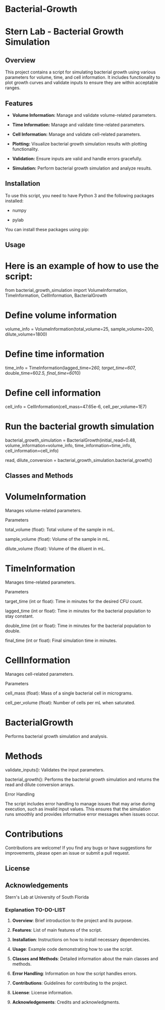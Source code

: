 # Bacterial-Growth 
# Stern Lab - Bacterial Growth Simulation 

## Overview 

  

This project contains a script for simulating bacterial growth using various parameters for volume, time, and cell information. It includes functionality to plot growth curves and validate inputs to ensure they are within acceptable ranges. 

  

## Features 

  

- **Volume Information:** Manage and validate volume-related parameters. 

- **Time Information:** Manage and validate time-related parameters. 

- **Cell Information:** Manage and validate cell-related parameters. 

- **Plotting:** Visualize bacterial growth simulation results with plotting functionality. 

- **Validation:** Ensure inputs are valid and handle errors gracefully. 

- **Simulation:** Perform bacterial growth simulation and analyze results. 

  

## Installation 

  

To use this script, you need to have Python 3 and the following packages installed: 

  

- numpy 

- pylab 

  

You can install these packages using pip: 

  

## Usage 

  

# Here is an example of how to use the script: 

from bacterial_growth_simulation import VolumeInformation, TimeInformation, CellInformation, BacterialGrowth 

  

# Define volume information 

volume_info = VolumeInformation(total_volume=25, sample_volume=200, dilute_volume=1800) 

  

# Define time information 

time_info = TimeInformation(lagged_time=2*60, target_time=60*7, double_time=60*2.5, final_time=60*10) 

  

# Define cell information 

cell_info = CellInformation(cell_mass=47.65e-6, cell_per_volume=1E7) 

  

# Run the bacterial growth simulation 

bacterial_growth_simulation = BacterialGrowth(initial_read=0.48, volume_information=volume_info, time_information=time_info, cell_information=cell_info) 

read, dilute_conversion = bacterial_growth_simulation.bacterial_growth() 

  

## Classes and Methods 

  

# VolumeInformation 

Manages volume-related parameters. 

Parameters 

total_volume (float): Total volume of the sample in mL. 

sample_volume (float): Volume of the sample in mL. 

dilute_volume (float): Volume of the diluent in mL. 

  

# TimeInformation 

Manages time-related parameters. 

Parameters 

target_time (int or float): Time in minutes for the desired CFU count. 

lagged_time (int or float): Time in minutes for the bacterial population to stay constant. 

double_time (int or float): Time in minutes for the bacterial population to double. 

final_time (int or float): Final simulation time in minutes. 

  

# CellInformation 

Manages cell-related parameters. 

Parameters 

cell_mass (float): Mass of a single bacterial cell in micrograms. 

cell_per_volume (float): Number of cells per mL when saturated. 

  

# BacterialGrowth 

Performs bacterial growth simulation and analysis. 

  

# Methods 

validate_inputs(): Validates the input parameters. 

bacterial_growth(): Performs the bacterial growth simulation and returns the read and dilute conversion arrays. 

Error Handling 

The script includes error handling to manage issues that may arise during execution, such as invalid input values. This ensures that the simulation runs smoothly and provides informative error messages when issues occur. 

  

# Contributions 

Contributions are welcome! If you find any bugs or have suggestions for improvements, please open an issue or submit a pull request.  

  

## License 

  

  

## Acknowledgements 

Stern's Lab at University of South Florida 

  

### Explanation TO-DO-LIST 

1. **Overview**: Brief introduction to the project and its purpose. 

2. **Features**: List of main features of the script. 

3. **Installation**: Instructions on how to install necessary dependencies. 

4. **Usage**: Example code demonstrating how to use the script. 

5. **Classes and Methods**: Detailed information about the main classes and methods. 

6. **Error Handling**: Information on how the script handles errors. 

7. **Contributions**: Guidelines for contributing to the project. 

8. **License**: License information. 

9. **Acknowledgements**: Credits and acknowledgments. 
